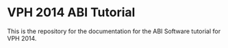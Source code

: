 # VPH 2014 ABI Tutorial

This is the repository for the documentation for the ABI Software
tutorial for VPH 2014.
